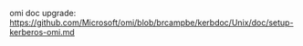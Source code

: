 omi doc upgrade: https://github.com/Microsoft/omi/blob/brcampbe/kerbdoc/Unix/doc/setup-kerberos-omi.md
